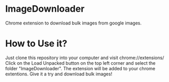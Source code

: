 # ImageDownloader
Chrome extension to download bulk images from google images.

# How to Use it?

Just clone this repository into your computer and visit chrome://extensions/
Click on the Load Unpacked button on the top left corner and select the folder "ImageDownloader".
The extension will be added to your chrome extentions.
  Give it a try and download bulk images!
